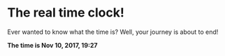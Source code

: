 # The real time clock!

Ever wanted to know what the time is? Well, your journey is about to end!

**The time is Nov 10, 2017, 19:27**